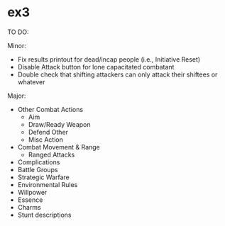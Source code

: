 ex3
===
TO DO:

Minor:
- Fix results printout for dead/incap people (i.e., Initiative Reset)
- Disable Attack button for lone capacitated combatant
- Double check that shifting attackers can only attack their shiftees or whatever

Major:
- Other Combat Actions
  - Aim
  - Draw/Ready Weapon
  - Defend Other
  - Misc Action
- Combat Movement & Range
  - Ranged Attacks
- Complications
- Battle Groups
- Strategic Warfare
- Environmental Rules
- Willpower
- Essence
- Charms
- Stunt descriptions